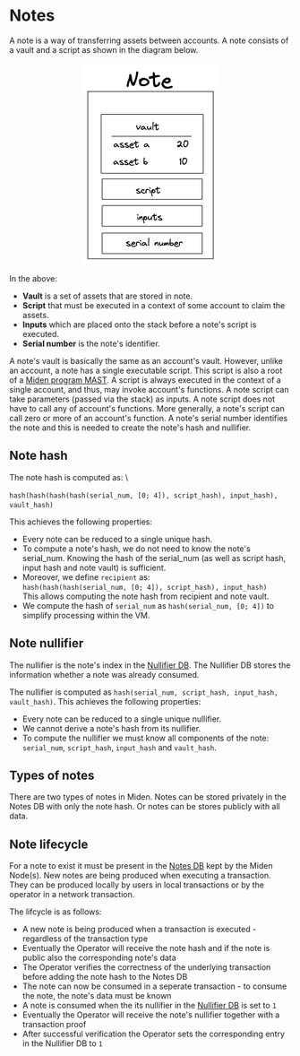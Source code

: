 # Notes
A note is a way of transferring assets between accounts. A note consists of a vault and a script as shown in the diagram below.

<p align="center">
    <img src="../diagrams/architecture/note/Note.png">
</p>

In the above:
* **Vault** is a set of assets that are stored in note.
* **Script** that must be executed in a context of some account to claim the assets.
* **Inputs** which are placed onto the stack before a note's script is executed.
* **Serial number** is the note's identifier.

A note's vault is basically the same as an account's vault. However, unlike an account, a note has a single executable script. This script is also a root of a [Miden program MAST](https://0xpolygonmiden.github.io/miden-vm/user_docs/assembly/main.html). A script is always executed in the context of a single account, and thus, may invoke account's functions. A note script can take parameters (passed via the stack) as inputs. A note script does not have to call any of account's functions. More generally, a note's script can call zero or more of an account's function. A note's serial number identifies the note and this is needed to create the note's hash and nullifier. 

## Note hash
The note hash is computed as: \

`hash(hash(hash(hash(serial_num, [0; 4]), script_hash), input_hash), vault_hash)`

This achieves the following properties:
- Every note can be reduced to a single unique hash.
- To compute a note's hash, we do not need to know the note's serial_num. Knowing the hash
    of the serial_num (as well as script hash, input hash and note vault) is sufficient.
- Moreover, we define `recipient` as: \
    `hash(hash(hash(serial_num, [0; 4]), script_hash), input_hash)` \
    This allows computing the note hash from recipient and note vault.
- We compute the hash of `serial_num` as `hash(serial_num, [0; 4])` to simplify processing within
the VM.

## Note nullifier
The nullifier is the note's index in the [Nullifier DB](https://0xpolygonmiden.github.io/miden-base/architecture/state.html#nullifier-database). The Nullifier DB stores the information whether a note was already consumed. 

The nullifier is computed as `hash(serial_num, script_hash, input_hash, vault_hash)`.
This achieves the following properties:
- Every note can be reduced to a single unique nullifier.
- We cannot derive a note's hash from its nullifier.
- To compute the nullifier we must know all components of the note: `serial_num`, `script_hash`, `input_hash` and `vault_hash`.

## Types of notes
There are two types of notes in Miden. Notes can be stored privately in the Notes DB with only the note hash. Or notes can be stores publicly with all data.

## Note lifecycle
For a note to exist it must be present in the [Notes DB](https://0xpolygonmiden.github.io/miden-base/architecture/state.html#notes-database) kept by the Miden Node(s). New notes are being produced when executing a transaction. They can be produced locally by users in local transactions or by the operator in a network transaction.

The lifcycle is as follows:
* A new note is being produced when a transaction is executed - regardless of the transaction type
* Eventually the Operator will receive the note hash and if the note is public also the corresponding note's data
* The Operator verifies the correctness of the underlying transaction before adding the note hash to the Notes DB
* The note can now be consumed in a seperate transaction - to consume the note, the note's data must be known
* A note is consumed when the its nullifier in the [Nullifier DB](https://0xpolygonmiden.github.io/miden-base/architecture/state.html#nullifier-database) is set to `1`
* Eventually the Operator will receive the note's nullifier together with a transaction proof 
* After successful verification the Operator sets the corresponding entry in the Nullifier DB to `1`
